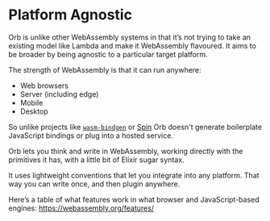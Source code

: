 # Platform Agnostic

Orb is unlike other WebAssembly systems in that it’s not trying to take an existing model like Lambda and make it WebAssembly flavoured. It aims to be broader by being agnostic to a particular target platform.

The strength of WebAssembly is that it can run anywhere:

- Web browsers
- Server (including edge)
- Mobile
- Desktop

So unlike projects like [`wasm-bindgen`](https://github.com/rustwasm/wasm-bindgen) or [Spin](https://github.com/fermyon/spin) Orb doesn't generate boilerplate JavaScript bindings or plug into a hosted service.

Orb lets you think and write in WebAssembly, working directly with the primitives it has, with a little bit of Elixir sugar syntax.

It uses lightweight conventions that let you integrate into any platform. That way you can write once, and then plugin anywhere.

Here’s a table of what features work in what browser and JavaScript-based engines: https://webassembly.org/features/